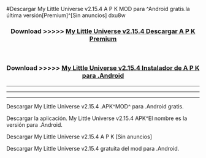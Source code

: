 #Descargar My Little Universe v2.15.4 A P K MOD para ^Android gratis.la última versión[Premium]^[Sin anuncios] dxu8w



<div align="center">
<h3>Download >>>>> <a href="https://es-web.web.app/?es= My Little Universe v2.15.4">My Little Universe v2.15.4 Descargar A P K Premium</a></h3><br>

<h3>Download >>>>> <a href="https://es-web.web.app/?es= My Little Universe v2.15.4">My Little Universe v2.15.4 Instalador de A P K para .Android</a></h3>
</div>


----------------------------------------------------------

----------------------------------------------------------

----------------------------------------------------------

Descargar My Little Universe v2.15.4 .APK^MOD^ para .Android gratis.

Descargar la aplicación. My Little Universe v2.15.4 APK^El nombre es la versión para .Android.

Descargar My Little Universe v2.15.4 A P K [Sin anuncios]

Descargar My Little Universe v2.15.4 gratuita del mod para .Android.
